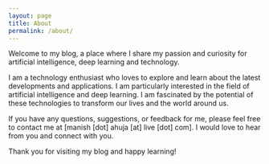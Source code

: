 ```yaml
---
layout: page
title: About
permalink: /about/
---
```


Welcome to my blog, a place where I share my passion and curiosity for artificial intelligence, deep learning and technology.

I am a technology enthusiast who loves to explore and learn about the latest developments and applications. I am particularly interested in the field of artificial intelligence and deep learning. I am fascinated by the potential of these technologies to transform our lives and the world around us. 

If you have any questions, suggestions, or feedback for me, please feel free to contact me at [manish [dot] ahuja [at] live [dot] com]. I would love to hear from you and connect with you.

Thank you for visiting my blog and happy learning!